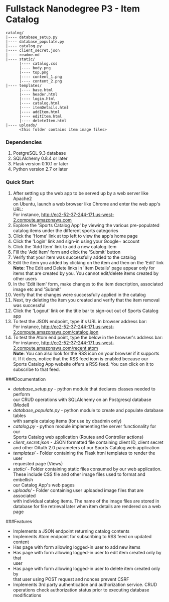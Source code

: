 # Fullstack Nanodegree P3 - Item Catalog
```
catalog/    
|---- database_setup.py    
|---- database_populate.py    
|---- catalog.py
|---- client_secret.json
|---- readme.md
|---- static/
      |---- catalog.css
      |---- body.png
      |---- top.png
      |---- content_1.png
      |---- content_2.png
|---- templates/
      |---- base.html
      |---- header.html
      |---- login.html
      |---- catalog.html
      |---- itemDetails.html
      |---- addItem.html
      |---- editItem.html
      |---- deleteItem.html
|---- uploads/
      <this folder contains item image files>
```
### Dependencies  
1. PostgreSQL 9.3 database  
2. SQLAlchemy 0.8.4 or later  
3. Flask version 0.10.1 or later  
4. Python version 2.7 or later  

### Quick Start  
1. After setting up the web app to be served up by a web server like Apache2  
on Ubuntu, launch a web browser like Chrome and enter the web app's URL:  
   For instance, http://ec2-52-37-244-171.us-west-2.compute.amazonaws.com
2. Explore the 'Sports Catalog App' by viewing the various pre-populated  
catalog items under the different sports categories  
3. Click the 'Home' link at top left to view the app's home page  
4. Click the 'Login' link and sign-in using your Google+ account  
5. Click the 'Add Item' link to add a new catalog item  
6. Fill the 'Add Item' form and click the 'Submit' button  
7. Verify that your item was successfully added to the catalog  
8. Edit the item you added by clicking on the item and then on the 'Edit' link  
    **Note**: The Edit and Delete links in 'Item Details' page appear only for  
    items that are created by you. You cannot edit/delete items created by  
    other users  
9. In the 'Edit Item' form, make changes to the item description, associated  
    image etc and 'Submit'  
10. Verify that the changes were successfully applied in the catalog  
11. Next, try deleting the item you created and verify that the item removal  
was successful  
12. Click the 'Logout' link on the title bar to sign-out out of Sports Catalog app  
13. To test the JSON endpoint, type it's URL in browser address bar:  
    For instance, http://ec2-52-37-244-171.us-west-2.compute.amazonaws.com/catalog.json  
14. To test the Atom end point, type the below in the browser's address bar:  
    For instance, http://ec2-52-37-244-171.us-west-2.compute.amazonaws.com/recent.atom  
    **Note**: You can also look for the RSS icon on your browser if it supports  
    it. If it does, notice that the RSS feed icon is enabled because our  
    Sports Catalog App website offers a RSS feed. You can click on it to  
    subscribe to that feed.  

###Documentation
* _database_setup.py_ - python module that declares classes needed to perform  
our CRUD operations with SQLAlchemy on an Postgresql database (Model)  
* _database_populate.py_ - python module to create and populate database tables  
with sample catalog items (for use by dbadmin only)
* _catalog.py_ - python module implementing the server functionality for our  
Sports Catalog web application (Routes and Controller actions)
* _client_secret.json_ - JSON formatted file containing client ID, client secret  
and other OAuth 2.0 parameters of our Sports Catalog web application  
* _templates/_ - Folder containing the Flask html templates to render the user  
requested page (Views)
* _static/_ - Folder containing static files consumed by our web application.  
These include CSS file and other image files used to format and embellish  
our Catalog App's web pages
* _uploads/_ - Folder containing user uploaded image files that are associated  
with individual catalog items. The name of the image files are stored in  
database for file retrieval later when item details are rendered on a web page  


###Features
* Implements a JSON endpoint returning catalog contents
* Implements Atom endpoint for subscribing to RSS feed on updated content  
* Has page with form allowing logged-in user to add new items  
* Has page with form allowing logged-in user to edit item created only by that  
user  
* Has page with form allowing logged-in user to delete item created only by  
that user using POST request and nonces prevent CSRF
* Implements 3rd party authentication and authorization service. CRUD  
operations check authorization status prior to executing database modifications  


